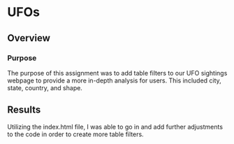 # UFOs
## Overview
### Purpose
The purpose of this assignment was to add table filters to our UFO sightings webpage to provide a more in-depth analysis for users. This included city, state, country, and shape.
## Results
Utilizing the index.html file, I was able to go in and add further adjustments to the code in order to create more table filters. 
